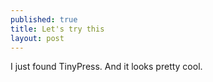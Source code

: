 ```yaml
---
published: true
title: Let's try this
layout: post
---
```

I just found TinyPress.  And it looks pretty cool.